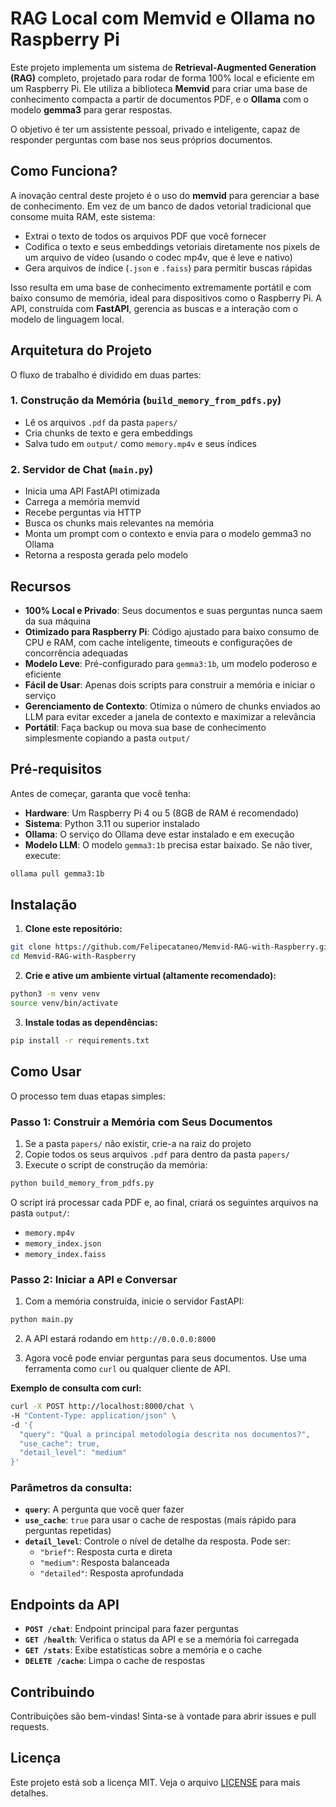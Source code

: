 # RAG Local com Memvid e Ollama no Raspberry Pi

Este projeto implementa um sistema de **Retrieval-Augmented Generation (RAG)** completo, projetado para rodar de forma 100% local e eficiente em um Raspberry Pi. Ele utiliza a biblioteca **Memvid** para criar uma base de conhecimento compacta a partir de documentos PDF, e o **Ollama** com o modelo **gemma3** para gerar respostas.

O objetivo é ter um assistente pessoal, privado e inteligente, capaz de responder perguntas com base nos seus próprios documentos.

## Como Funciona?

A inovação central deste projeto é o uso do **memvid** para gerenciar a base de conhecimento. Em vez de um banco de dados vetorial tradicional que consome muita RAM, este sistema:

- Extrai o texto de todos os arquivos PDF que você fornecer
- Codifica o texto e seus embeddings vetoriais diretamente nos pixels de um arquivo de vídeo (usando o codec mp4v, que é leve e nativo)
- Gera arquivos de índice (`.json` e `.faiss`) para permitir buscas rápidas

Isso resulta em uma base de conhecimento extremamente portátil e com baixo consumo de memória, ideal para dispositivos como o Raspberry Pi. A API, construída com **FastAPI**, gerencia as buscas e a interação com o modelo de linguagem local.

## Arquitetura do Projeto

O fluxo de trabalho é dividido em duas partes:

### 1. Construção da Memória (`build_memory_from_pdfs.py`)
- Lê os arquivos `.pdf` da pasta `papers/`
- Cria chunks de texto e gera embeddings
- Salva tudo em `output/` como `memory.mp4v` e seus índices

### 2. Servidor de Chat (`main.py`)
- Inicia uma API FastAPI otimizada
- Carrega a memória memvid
- Recebe perguntas via HTTP
- Busca os chunks mais relevantes na memória
- Monta um prompt com o contexto e envia para o modelo gemma3 no Ollama
- Retorna a resposta gerada pelo modelo

## Recursos

- **100% Local e Privado**: Seus documentos e suas perguntas nunca saem da sua máquina
- **Otimizado para Raspberry Pi**: Código ajustado para baixo consumo de CPU e RAM, com cache inteligente, timeouts e configurações de concorrência adequadas
- **Modelo Leve**: Pré-configurado para `gemma3:1b`, um modelo poderoso e eficiente
- **Fácil de Usar**: Apenas dois scripts para construir a memória e iniciar o serviço
- **Gerenciamento de Contexto**: Otimiza o número de chunks enviados ao LLM para evitar exceder a janela de contexto e maximizar a relevância
- **Portátil**: Faça backup ou mova sua base de conhecimento simplesmente copiando a pasta `output/`

## Pré-requisitos

Antes de começar, garanta que você tenha:

- **Hardware**: Um Raspberry Pi 4 ou 5 (8GB de RAM é recomendado)
- **Sistema**: Python 3.11 ou superior instalado
- **Ollama**: O serviço do Ollama deve estar instalado e em execução
- **Modelo LLM**: O modelo `gemma3:1b` precisa estar baixado. Se não tiver, execute:

```bash
ollama pull gemma3:1b
```

## Instalação

1. **Clone este repositório:**
```bash
git clone https://github.com/Felipecataneo/Memvid-RAG-with-Raspberry.git
cd Memvid-RAG-with-Raspberry
```

2. **Crie e ative um ambiente virtual (altamente recomendado):**
```bash
python3 -m venv venv
source venv/bin/activate
```

3. **Instale todas as dependências:**
```bash
pip install -r requirements.txt
```

## Como Usar

O processo tem duas etapas simples:

### Passo 1: Construir a Memória com Seus Documentos

1. Se a pasta `papers/` não existir, crie-a na raiz do projeto
2. Copie todos os seus arquivos `.pdf` para dentro da pasta `papers/`
3. Execute o script de construção da memória:

```bash
python build_memory_from_pdfs.py
```

O script irá processar cada PDF e, ao final, criará os seguintes arquivos na pasta `output/`:
- `memory.mp4v`
- `memory_index.json`
- `memory_index.faiss`

### Passo 2: Iniciar a API e Conversar

1. Com a memória construída, inicie o servidor FastAPI:
```bash
python main.py
```

2. A API estará rodando em `http://0.0.0.0:8000`

3. Agora você pode enviar perguntas para seus documentos. Use uma ferramenta como `curl` ou qualquer cliente de API.

**Exemplo de consulta com curl:**
```bash
curl -X POST http://localhost:8000/chat \
-H "Content-Type: application/json" \
-d '{
  "query": "Qual a principal metodologia descrita nos documentos?",
  "use_cache": true,
  "detail_level": "medium"
}'
```

### Parâmetros da consulta:

- **`query`**: A pergunta que você quer fazer
- **`use_cache`**: `true` para usar o cache de respostas (mais rápido para perguntas repetidas)
- **`detail_level`**: Controle o nível de detalhe da resposta. Pode ser:
  - `"brief"`: Resposta curta e direta
  - `"medium"`: Resposta balanceada
  - `"detailed"`: Resposta aprofundada

## Endpoints da API

- **`POST /chat`**: Endpoint principal para fazer perguntas
- **`GET /health`**: Verifica o status da API e se a memória foi carregada
- **`GET /stats`**: Exibe estatísticas sobre a memória e o cache
- **`DELETE /cache`**: Limpa o cache de respostas

## Contribuindo

Contribuições são bem-vindas! Sinta-se à vontade para abrir issues e pull requests.

## Licença

Este projeto está sob a licença MIT. Veja o arquivo [LICENSE](LICENSE) para mais detalhes.
